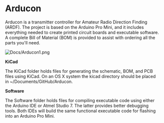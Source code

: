 # Arducon
Arducon is a transmitter controller for Amateur Radio Direction Finding (ARDF). The project is based on the Arduino Pro Mini, and it includes everything needed to create printed circuit boards and executable software. A complete Bill of Material (BOM) is provided to assist with ordering all the parts you'll need.

![Docs/Arducon1.png](Docs/Arducon1.png)

<b>KiCad</b>

The KiCad folder holds files for generating the schematic, BOM, and PCB files using KiCad. On an OS X system the kicad directory should be placed in ~/Documents/GitHub/Arducon.

<b>Software</b>

The Software folder holds files for compiling executable code using either the Arduino IDE or Atmel Studio 7. The latter provides better debugging tools. Both IDEs will build the same functional executable code for flashing into an Arduino Pro Mini.
